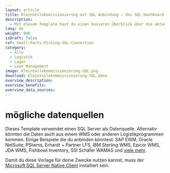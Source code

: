 ```yaml
---
layout: article
title: Kleinteilekomissionierung mit SQL Anbindung ― das SQL Dashboard für die Lagerverwaltung
description: 
  - Mit diesem Template hast du einen besseren Überblick über die aktuelle Auslastung deines Lagers! Hierfür wird eine SQL-Datenquelle verwendet. Damit du das Template für deine Zwecke verwenden kannst, muss der Microsoft SQL-Server Native Client installiert sein. Lade dir das Template jetzt kostenlos herunter und beginne mit deiner Daten Visualisierung von SQL-Daten, und zwar in Echtzeit!
lang: de
weight: 800
isDraft: false
ref: Small-Parts-Picking-SQL-Connection
category:
  - Alle
  - Logistik
  - Lager
  - Lean Management
image: Kleinteilekommissionierung-SQL.png
download: Kleinteilekommissionierung-SQL.pbmx
overview_description:
overview_benefits:
overview_data_sources:
---
```

# mögliche datenquellen
Dieses Template verwendet einen SQL Server als Datenquelle. Alternativ könnten die Daten auch aus einem WMS oder anderen Logistikprogrammen kommen. Einige Beispiele die du anbinden könntest: SAP EWM, Oracle NetSuite, PSIwms, Erhardt + Partner LFS, IBM Sterling WMS, Epicor WMS, JDA WMS, Fishbowl Inventory, SSI Schäfer WAMAS und [viele mehr](https://peakboard.com/schnittstellen/).


Damit du diese Vorlage für deine Zwecke nutzen kannst, muss der [Microsoft SQL Server Native Client](https://www.microsoft.com/en-us/download/details.aspx?id=50402) installiert sein.
